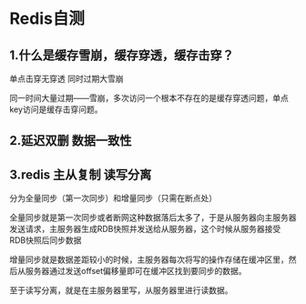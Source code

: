 # Redis自测

## 1.什么是缓存雪崩，缓存穿透，缓存击穿？

单点击穿无穿透 同时过期大雪崩

同一时间大量过期——雪崩，多次访问一个根本不存在的是缓存穿透问题，单点key访问是缓存击穿问题。

## 2.延迟双删 数据一致性

## 3.redis 主从复制 读写分离

分为全量同步（第一次同步）和增量同步（只需在断点处）

全量同步就是第一次同步或者断网这种数据落后太多了，于是从服务器向主服务器发送请求，主服务器生成RDB快照并发送给从服务器，这个时候从服务器接受RDB快照后同步数据

增量同步就是数据差距较小的时候，主服务器每次将写的操作存储在缓冲区里，然后从服务器通过发送offset偏移量即可在缓冲区找到要同步的数据。

至于读写分离，就是在主服务器里写，从服务器里进行读数据。

